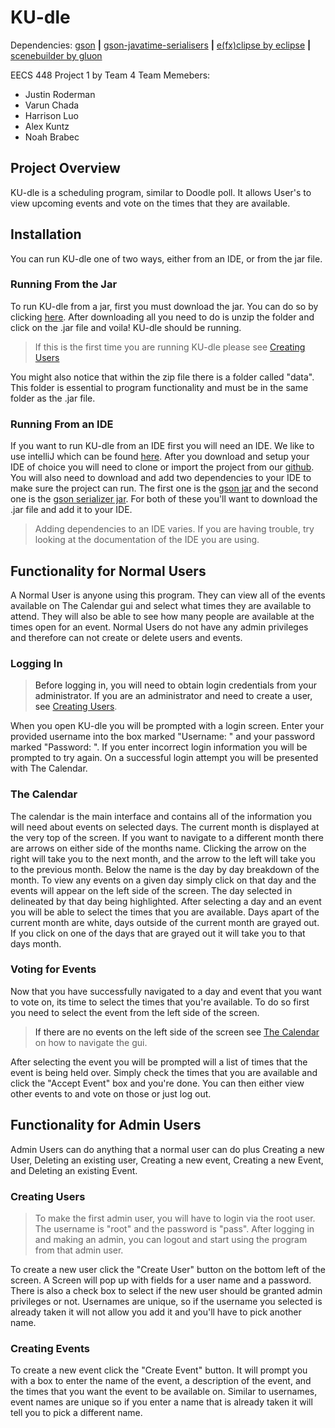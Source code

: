 # <a name="Title"><a/>KU-dle

Dependencies:
[gson](https://github.com/google/gson) __|__
[gson-javatime-serialisers](https://github.com/gkopff/gson-javatime-serialisers) __|__
[e(fx)clipse by eclipse](https://www.eclipse.org/efxclipse/install.html) __|__
[scenebuilder by gluon](http://gluonhq.com/products/scene-builder/)

EECS 448 Project 1 by Team 4
Team Memebers:
  * Justin Roderman
  * Varun Chada
  * Harrison Luo
  * Alex Kuntz
  * Noah Brabec

## <a name="Overview"><a/>Project Overview
KU-dle is a scheduling program, similar to Doodle poll. It allows User's to view upcoming events and vote on the times that they are available.
## Installation
You can run KU-dle one of two ways, either from an IDE, or from the jar file.
### Running From the Jar
To run KU-dle from a jar, first you must download the jar. You can do so by clicking [here](https://www.dropbox.com/s/qok4ch3s5raarmv/KU_dle_jar.zip?dl=0). After downloading all you need to do is unzip the folder and click on the .jar file and voila! KU-dle should be running.
>If this is the first time you are running KU-dle please see [Creating Users](#CreatingUser)

 You might also notice that within the zip file there is a folder called "data". This folder is essential to program functionality and must be in the same folder as the .jar file.
### Running From an IDE
If you want to run KU-dle from an IDE first you will need an IDE. We like to use intelliJ which can be found [here](https://www.jetbrains.com/idea/). After you download and setup your IDE of choice you will need to clone or import the project from our [github](https://github.com/justinro-underscore/KU-dle). You will also need to download and add two dependencies to your IDE to make sure the project can run. The first one is the [gson jar](https://mvnrepository.com/artifact/com.google.code.gson/gson/2.8.2) and the second one is the [gson serializer jar](https://mvnrepository.com/artifact/com.fatboyindustrial.gson-javatime-serialisers/gson-javatime-serialisers/1.1.1). For both of these you'll want to download the .jar file and add it to your IDE.
>Adding dependencies to an IDE varies. If you are having trouble, try looking at the documentation of the IDE you are using.

## <a name="NormUser"><a/>Functionality for Normal Users
A Normal User is anyone using this program. They can view all of the events available on The Calendar gui and select what times they are available to attend. They will also be able to see how many people are available at the times open for an event. Normal Users do not have any admin privileges and therefore can not create or delete users and events.
### <a name="Login"><a/>Logging In
>Before logging in, you will need to obtain login credentials from your administrator. If you are an administrator and need to create a user, see [Creating Users](#CreatingUser).

When you open KU-dle you will be prompted with a login screen. Enter your provided username into the box marked "Username: <Your Username>" and your password marked "Password: <Your Password>". If you enter incorrect login information you will be prompted to try again. On a successful login attempt you will be presented with The Calendar.   
### <a name="TheCalendar"><a/>The Calendar
The calendar is the main interface and contains all of the information you will need about events on selected days. The current month is displayed at the very top of the screen. If you want to navigate to a different month there are arrows on either side of the months name. Clicking the arrow on the right will take you to the next month, and the arrow to the left will take you to the previous month. Below the name is the day by day breakdown of the month. To view any events on a given day simply click on that day and the events will appear on the left side of the screen. The day selected in delineated by that day being highlighted. After selecting a day and an event you will be able to select the times that you are available. Days apart of the current month are white, days outside of the current month are grayed out. If you click on one of the days that are grayed out it will take you to that days month.
### <a name="Voting"><a/>Voting for Events
Now that you have successfully navigated to a day and event that you want to vote on, its time to select the times that you're available. To do so first you need to select the event from the left side of the screen.
>If there are no events on the left side of the screen see [The Calendar](#TheCalendar) on how to navigate the gui.

After selecting the event you will be prompted will a list of times that the event is being held over. Simply check the times that you are available and click the "Accept Event" box and you're done. You can then either view other events to and vote on those or just log out.
## <a name="AdminUser"><a/>Functionality for Admin Users
Admin Users can do anything that a normal user can do plus Creating a new User, Deleting an existing user, Creating a new event, Creating a new Event, and Deleting an existing Event.
### <a name="CreatingUser"><a/>Creating Users
>To make the first admin user, you will have to login via the root user. The username is "root" and the password is "pass". After logging in and making an admin, you can logout and start using the program from that admin user.

To create a new user click the "Create User" button on the bottom left of the screen. A Screen will pop up with fields for a user name and a password. There is also a check box to select if the new user should be granted admin privileges or not. Usernames are unique, so if the username you selected is already taken it will not allow you add it and you'll have to pick another name.
### <a name="CreateEvent"><a/>Creating Events
To create a new event click the "Create Event" button. It will prompt you with a box to enter the name of the event, a description of the event, and the times that you want the event to be available on. Similar to usernames, event names are unique so if you enter a name that is already taken it will tell you to pick a different name.
